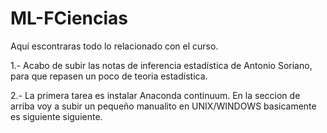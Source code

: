 # ML-FCiencias
Aquí escontraras todo lo relacionado con el curso.

1.- Acabo de subir las notas de inferencia estadística de Antonio Soriano, para que repasen un poco de teoria estadística.

2.- La primera tarea es instalar Anaconda continuum. En la seccion de arriba voy a subir un pequeño manualito en UNIX/WINDOWS 
basicamente es siguiente siguiente.

